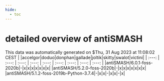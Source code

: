```yaml
---
hide:
  - toc
---
```


detailed overview of antiSMASH
==============================


This data was automatically generated on $Thu, 31 Aug 2023 at 11:08:02 CEST
| |accelgor|doduo|donphan|gallade|joltik|skitty|swalot|victini|
| :---: | :---: | :---: | :---: | :---: | :---: | :---: | :---: | :---: |
|antiSMASH/6.0.1-foss-2020b|-|x|x|x|x|x|x|x|
|antiSMASH/5.2.0-foss-2020b|-|x|x|x|x|x|x|x|
|antiSMASH/5.1.2-foss-2019b-Python-3.7.4|-|x|x|-|x|x|-|x|
